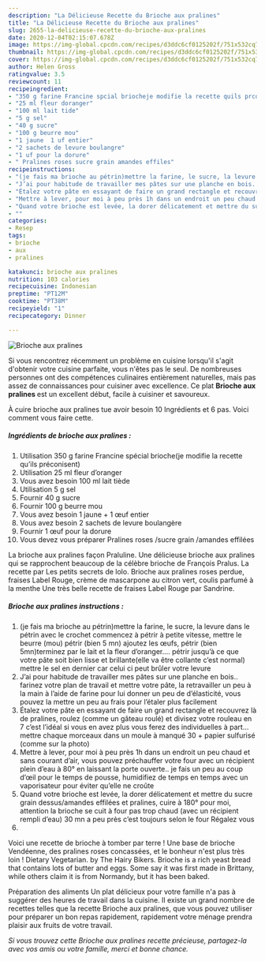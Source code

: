 ```yaml
---
description: "La Délicieuse Recette du Brioche aux pralines"
title: "La Délicieuse Recette du Brioche aux pralines"
slug: 2655-la-delicieuse-recette-du-brioche-aux-pralines
date: 2020-12-04T02:15:07.678Z
image: https://img-global.cpcdn.com/recipes/d3ddc6cf0125202f/751x532cq70/brioche-aux-pralines-photo-principale-de-la-recette.jpg
thumbnail: https://img-global.cpcdn.com/recipes/d3ddc6cf0125202f/751x532cq70/brioche-aux-pralines-photo-principale-de-la-recette.jpg
cover: https://img-global.cpcdn.com/recipes/d3ddc6cf0125202f/751x532cq70/brioche-aux-pralines-photo-principale-de-la-recette.jpg
author: Helen Gross
ratingvalue: 3.5
reviewcount: 11
recipeingredient:
- "350 g farine Francine spcial briocheje modifie la recette quils prconisent"
- "25 ml fleur doranger"
- "100 ml lait tide"
- "5 g sel"
- "40 g sucre"
- "100 g beurre mou"
- "1 jaune  1 uf entier"
- "2 sachets de levure boulangre"
- "1 uf pour la dorure"
- " Pralines roses sucre grain amandes effiles"
recipeinstructions:
- "(je fais ma brioche au pétrin)mettre la farine, le sucre, la levure dans le pétrin avec le crochet commencez à pétrir à petite vitesse, mettre le beurre (mou) pétrir (bien 5 mn) ajoutez les œufs, pétrir (bien 5mn)terminez par le lait et la fleur d’oranger.... pétrir jusqu’à ce que votre pâte soit bien lisse et brillante(elle va être collante c’est normal) mettre le sel en dernier car celui ci peut brûler votre levure"
- "J’ai pour habitude de travailler mes pâtes sur une planche en bois.. farinez votre plan de travail et mettre votre pâte, la retravailler un peu à la main à l’aide de farine pour lui donner un peu de d’élasticité, vous pouvez la mettre un peu au frais pour l’étaler plus facilement"
- "Étalez votre pâte en essayant de faire un grand rectangle et recouvrez là de pralines, roulez (comme un gâteau roulé) et divisez votre rouleau en 7 c’est l’idéal si vous en avez plus vous ferez des individuelles à part... mettre chaque morceaux dans un moule à manqué 30 + papier sulfurisé (comme sur la photo)"
- "Mettre à lever, pour moi à peu près 1h dans un endroit un peu chaud et sans courant d’air, vous pouvez préchauffer votre four avec un récipient plein d’eau à 80° en laissant la porte ouverte.. je fais un peu au coup d’œil pour le temps de pousse, humidifiez de temps en temps avec un vaporisateur pour éviter qu’elle ne croûte"
- "Quand votre brioche est levée, la dorer délicatement et mettre du sucre grain dessus/amandes effilées et pralines, cuire à 180° pour moi, attention la brioche se cuit à four pas trop chaud (avec un récipient rempli d’eau) 30 mn a peu près c’est toujours selon le four Régalez vous"
- ""
categories:
- Resep
tags:
- brioche
- aux
- pralines

katakunci: brioche aux pralines 
nutrition: 103 calories
recipecuisine: Indonesian
preptime: "PT12M"
cooktime: "PT38M"
recipeyield: "1"
recipecategory: Dinner

---
```



![Brioche aux pralines](https://img-global.cpcdn.com/recipes/d3ddc6cf0125202f/751x532cq70/brioche-aux-pralines-photo-principale-de-la-recette.jpg)

Si vous rencontrez récemment un problème en cuisine lorsqu'il s'agit d'obtenir votre cuisine parfaite, vous n'êtes pas le seul. De nombreuses personnes ont des compétences culinaires entièrement naturelles, mais pas assez de connaissances pour cuisiner avec excellence. Ce plat <strong> Brioche aux pralines </strong> est un excellent début, facile à cuisiner et savoureux.

<!--inarticleads1-->

À cuire brioche aux pralines tue avoir besoin 10 Ingrédients et 6 pas. Voici comment vous faire cette.

##### Ingrédients de brioche aux pralines :

1. Utilisation 350 g farine Francine spécial brioche(je modifie la recette qu’ils préconisent)
1. Utilisation 25 ml fleur d’oranger
1. Vous avez besoin 100 ml lait tiède
1. Utilisation 5 g sel
1. Fournir 40 g sucre
1. Fournir 100 g beurre mou
1. Vous avez besoin 1 jaune + 1 œuf entier
1. Vous avez besoin 2 sachets de levure boulangère
1. Fournir 1 œuf pour la dorure
1. Vous devez vous préparer  Pralines roses /sucre grain /amandes effilées


La brioche aux pralines façon Praluline. Une délicieuse brioche aux pralines qui se rapprochent beaucoup de la célèbre brioche de François Pralus. La recette par Les petits secrets de lolo. Brioche aux pralines roses perdue, fraises Label Rouge, crème de mascarpone au citron vert, coulis parfumé à la menthe Une très belle recette de fraises Label Rouge par Sandrine. 

<!--inarticleads2-->

##### Brioche aux pralines instructions :

1. (je fais ma brioche au pétrin)mettre la farine, le sucre, la levure dans le pétrin avec le crochet commencez à pétrir à petite vitesse, mettre le beurre (mou) pétrir (bien 5 mn) ajoutez les œufs, pétrir (bien 5mn)terminez par le lait et la fleur d’oranger.... pétrir jusqu’à ce que votre pâte soit bien lisse et brillante(elle va être collante c’est normal) mettre le sel en dernier car celui ci peut brûler votre levure
1. J’ai pour habitude de travailler mes pâtes sur une planche en bois.. farinez votre plan de travail et mettre votre pâte, la retravailler un peu à la main à l’aide de farine pour lui donner un peu de d’élasticité, vous pouvez la mettre un peu au frais pour l’étaler plus facilement
1. Étalez votre pâte en essayant de faire un grand rectangle et recouvrez là de pralines, roulez (comme un gâteau roulé) et divisez votre rouleau en 7 c’est l’idéal si vous en avez plus vous ferez des individuelles à part... mettre chaque morceaux dans un moule à manqué 30 + papier sulfurisé (comme sur la photo)
1. Mettre à lever, pour moi à peu près 1h dans un endroit un peu chaud et sans courant d’air, vous pouvez préchauffer votre four avec un récipient plein d’eau à 80° en laissant la porte ouverte.. je fais un peu au coup d’œil pour le temps de pousse, humidifiez de temps en temps avec un vaporisateur pour éviter qu’elle ne croûte
1. Quand votre brioche est levée, la dorer délicatement et mettre du sucre grain dessus/amandes effilées et pralines, cuire à 180° pour moi, attention la brioche se cuit à four pas trop chaud (avec un récipient rempli d’eau) 30 mn a peu près c’est toujours selon le four Régalez vous
1. 


Voici une recette de brioche à tomber par terre ! Une base de brioche Vendéenne, des pralines roses concassées, et le bonheur n&#39;est plus très loin ! Dietary Vegetarian. by The Hairy Bikers. Brioche is a rich yeast bread that contains lots of butter and eggs. Some say it was first made in Brittany, while others claim it is from Normandy, but it has been baked. 

<!--inarticleads1-->

<p>
Préparation des aliments Un plat délicieux pour votre famille n'a pas à suggérer des heures de travail dans la cuisine. Il existe un grand nombre de recettes telles que la recette Brioche aux pralines, que vous pouvez utiliser pour préparer un bon repas rapidement, rapidement votre ménage prendra plaisir aux fruits de votre travail.
</p>

<p>
<i>Si vous trouvez cette Brioche aux pralines recette précieuse, partagez-la avec vos amis ou votre famille, merci et bonne chance.</i>
</p>
